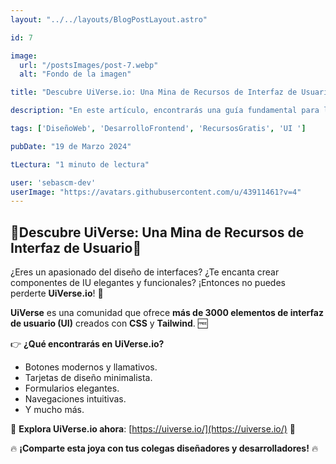 ```yaml
---
layout: "../../layouts/BlogPostLayout.astro"

id: 7

image:
  url: "/postsImages/post-7.webp"
  alt: "Fondo de la imagen"

title: "Descubre UiVerse.io: Una Mina de Recursos de Interfaz de Usuario"

description: "En este artículo, encontrarás una guía fundamental para los desarrolladores junior que están dando sus primeros pasos en el emocionante mundo de la programación. Desde cómo lidiar con el inevitable sentimiento de no saberlo todo hasta la importancia de cultivar habilidades interpersonales, estos cinco consejos te orientarán en tu viaje de crecimiento profesional. Aprende a tener paciencia con tu desarrollo, no temas hacer preguntas y recuerda que tu opinión es valiosa. ¡Sumérgete en este breve pero poderoso consejo y prepárate para crecer en tu carrera como desarrollador!"

tags: ['DiseñoWeb', 'DesarrolloFrontend', 'RecursosGratis', 'UI ']

pubDate: "19 de Marzo 2024"

tLectura: "1 minuto de lectura"

user: 'sebascm-dev'
userImage: "https://avatars.githubusercontent.com/u/43911461?v=4"
---
```



## 🚀**Descubre UiVerse: Una Mina de Recursos de Interfaz de Usuario**🚀

¿Eres un apasionado del diseño de interfaces? ¿Te encanta crear componentes de IU elegantes y funcionales? ¡Entonces no puedes perderte **UiVerse.io**! 🎨

**UiVerse** es una comunidad que ofrece **más de 3000 elementos de interfaz de usuario (UI)** creados con **CSS** y **Tailwind**. 🆓

👉 **¿Qué encontrarás en UiVerse.io?**

- Botones modernos y llamativos.
- Tarjetas de diseño minimalista.
- Formularios elegantes.
- Navegaciones intuitivas.
- Y mucho más.

🔗 **Explora UiVerse.io ahora**: [https://uiverse.io/](https://uiverse.io/) 🌟

🔥 **¡Comparte esta joya con tus colegas diseñadores y desarrolladores!** 🔥